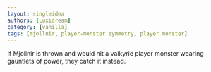 ```yaml
---
layout: singleidea
authors: [Luxidream]
category: [vanilla]
tags: [mjollnir, player-monster symmetry, player monster]
---
```

If Mjollnir is thrown and would hit a valkyrie player monster wearing gauntlets of power, they catch it instead.
